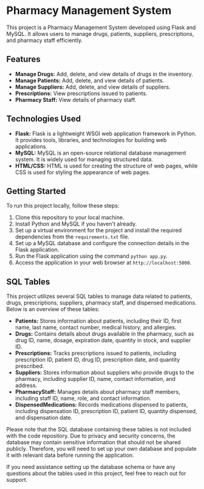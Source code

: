 # Pharmacy Management System
This project is a Pharmacy Management System developed using Flask and MySQL. It allows users to manage drugs, patients, suppliers, prescriptions, and pharmacy staff efficiently.

## Features
- **Manage Drugs:** Add, delete, and view details of drugs in the inventory.
- **Manage Patients:** Add, delete, and view details of patients.
- **Manage Suppliers:** Add, delete, and view details of suppliers.
- **Prescriptions:** View prescriptions issued to patients.
- **Pharmacy Staff:** View details of pharmacy staff.

## Technologies Used
- **Flask:** Flask is a lightweight WSGI web application framework in Python. It provides tools, libraries, and technologies for building web applications.
- **MySQL:** MySQL is an open-source relational database management system. It is widely used for managing structured data.
- **HTML/CSS:** HTML is used for creating the structure of web pages, while CSS is used for styling the appearance of web pages.

## Getting Started
To run this project locally, follow these steps:
1. Clone this repository to your local machine.
2. Install Python and MySQL if you haven't already.
3. Set up a virtual environment for the project and install the required dependencies from the `requirements.txt` file.
4. Set up a MySQL database and configure the connection details in the Flask application.
5. Run the Flask application using the command `python app.py`.
6. Access the application in your web browser at `http://localhost:5000`.

  ## SQL Tables

This project utilizes several SQL tables to manage data related to patients, drugs, prescriptions, suppliers, pharmacy staff, and dispensed medications. Below is an overview of these tables:

- **Patients:** Stores information about patients, including their ID, first name, last name, contact number, medical history, and allergies.
- **Drugs:** Contains details about drugs available in the pharmacy, such as drug ID, name, dosage, expiration date, quantity in stock, and supplier ID.
- **Prescriptions:** Tracks prescriptions issued to patients, including prescription ID, patient ID, drug ID, prescription date, and quantity prescribed.
- **Suppliers:** Stores information about suppliers who provide drugs to the pharmacy, including supplier ID, name, contact information, and address.
- **PharmacyStaff:** Manages details about pharmacy staff members, including staff ID, name, role, and contact information.
- **DispensedMedications:** Records medications dispensed to patients, including dispensation ID, prescription ID, patient ID, quantity dispensed, and dispensation date.

Please note that the SQL database containing these tables is not included with the code repository. Due to privacy and security concerns, the database may contain sensitive information that should not be shared publicly. Therefore, you will need to set up your own database and populate it with relevant data before running the application.

If you need assistance setting up the database schema or have any questions about the tables used in this project, feel free to reach out for support.
